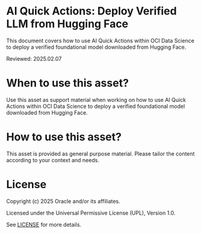 # AI Quick Actions: Deploy Verified LLM from Hugging Face
 
This document covers how to use AI Quick Actions within OCI Data Science to deploy a verified foundational model downloaded from Hugging Face.

Reviewed: 2025.02.07
 

# When to use this asset?

Use this asset as support material when working on how to use AI Quick Actions within OCI Data Science to deploy a verified foundational model downloaded from Hugging Face.


# How to use this asset?

This asset is provided as general purpose material. Please tailor the content according to your context and needs.


# License
 
Copyright (c) 2025 Oracle and/or its affiliates.
 
Licensed under the Universal Permissive License (UPL), Version 1.0.
 
See [LICENSE](https://github.com/oracle-devrel/technology-engineering/blob/main/LICENSE) for more details.
